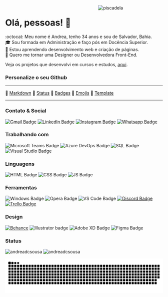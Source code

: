 <!-- **andreadcsousa/andreadcsousa** is a ✨ _special_ ✨ repository because its `README.md` (this file) appears on your GitHub profile. -->

<img align="right" width="41%" alt="piscadela" src="https://media.giphy.com/media/xUA7aUAvc1Cw6VlWF2/giphy.gif" style="max-width:100%;">

# Olá, pessoas! 👋

:octocat: Meu nome é Andrea, tenho 34 anos e sou de Salvador, Bahia.  
:mortar_board: Sou formada em Administração e faço pós em Docência Superior.  
:seedling: Estou aprendendo desenvolvimento web e criação de páginas.  
:purple_heart: Quero me tornar uma Designer ou Desenvolvedora Front-End.  

Veja os projetos que desenvolvi em cursos e estudos, [aqui](https://andreadcsousa.github.io/).

### Personalize o seu Github

<hr>

:link: [Markdown](https://github.com/luong-komorebi/Markdown-Tutorial) :link: [Status](https://github.com/anuraghazra/github-readme-stats) :link: [Badges](https://github.com/alexandresanlim/Badges4-README.md-Profile) :link: [Emojis](https://www.webfx.com/tools/emoji-cheat-sheet/) :link: [Template](https://github.com/othneildrew/Best-README-Template)

<hr>

### Contato & Social

[![Gmail Badge](https://img.shields.io/badge/Gmail-D14836?style=for-the-badge&logo=gmail&logoColor=white)](mailto:andrea.dcsousa@gmail.com)
[![LinkedIn Badge](https://img.shields.io/badge/LinkedIn-0077B5?style=for-the-badge&logo=linkedin&logoColor=white)](https://www.linkedin.com/in/andrea-dcsousa/)
[![Instagram Badge](https://img.shields.io/badge/Instagram-E4405F?style=for-the-badge&logo=instagram&logoColor=white)](https://www.instagram.com/pinklovesxtina/)
[![Whatsapp Badge](https://img.shields.io/badge/WhatsApp-25D366?style=for-the-badge&logo=whatsapp&logoColor=white)](https://api.whatsapp.com/send/?phone=5571992202979&text&app_absent=0)

### Trabalhando com

![Microsoft Teams Badge](https://img.shields.io/badge/Teams-6264A7?style=for-the-badge&logo=microsoft-teams&logoColor=white)
![Azure DevOps Badge](https://img.shields.io/badge/DevOps-0078D7?style=for-the-badge&logo=azure-devops&logoColor=white)
![SQL Badge](https://img.shields.io/badge/SQL%20Server-CC2927?style=for-the-badge&logo=microsoft%20sql%20server&logoColor=white)
![Visual Studio Badge](https://img.shields.io/badge/Visual_Studio-5C2D91?style=for-the-badge&logo=visual%20studio&logoColor=white)

### Linguagens

![HTML Badge](https://img.shields.io/badge/HTML5-E34F26?style=for-the-badge&logo=html5&logoColor=white)
![CSS Badge](https://img.shields.io/badge/CSS3-1572B6?style=for-the-badge&logo=css3&logoColor=white)
![JS Badge](https://img.shields.io/badge/JavaScript-F7DF1E?style=for-the-badge&logo=javascript&logoColor=black)

### Ferramentas

![Windows Badge](https://img.shields.io/badge/Windows-0078D6?style=for-the-badge&logo=windows&logoColor=white)
![Opera Badge](https://img.shields.io/badge/Opera-FF1B2D?style=for-the-badge&logo=opera&logoColor=white)
![VS Code Badge](https://img.shields.io/badge/VS_Code-0078D4?style=for-the-badge&logo=visual%20studio%20code&logoColor=white)
[![Discord Badge](https://img.shields.io/badge/Discord-7289DA?style=for-the-badge&logo=discord&logoColor=white)](https://discord.com/channels/@pinkaguilera#3044)
[![Trello Badge](https://img.shields.io/badge/Trello-0052CC?style=for-the-badge&logo=trello&logoColor=white)](https://trello.com/b/vZhI01ls/tecnologia)

### Design

[![Behance](https://img.shields.io/badge/-Behance-blue?style=for-the-badge&logo=behance&logoColor=white)](https://www.behance.net/andrea-sousa)
![Illustrator badge](https://img.shields.io/badge/Illustrator-FF9A00?style=for-the-badge&logo=adobe%20illustrator&logoColor=white)
![Adobe XD Badge](https://img.shields.io/badge/Adobe%20XD-470137?style=for-the-badge&logo=Adobe%20XD&logoColor=#FF61F6)
![Figma Badge](https://img.shields.io/badge/Figma-F24E1E?style=for-the-badge&logo=figma&logoColor=white)

### Status

<div>
  <img height="180em" src="https://github-readme-stats.vercel.app/api?username=andreadcsousa&show_icons=true&include_all_commits=true&hide_border=true&theme=outrun" alt="andreadcsousa" />
  <img height="180em" src="https://github-readme-stats.vercel.app/api/top-langs?username=andreadcsousa&layout=compact&include_all_commits&hide_border=true&theme=outrun" alt="andreadcsousa" />
</div>

![Snake animation](https://github.com/andreadcsousa/andreadcsousa/blob/output/github-contribution-grid-snake.svg)

